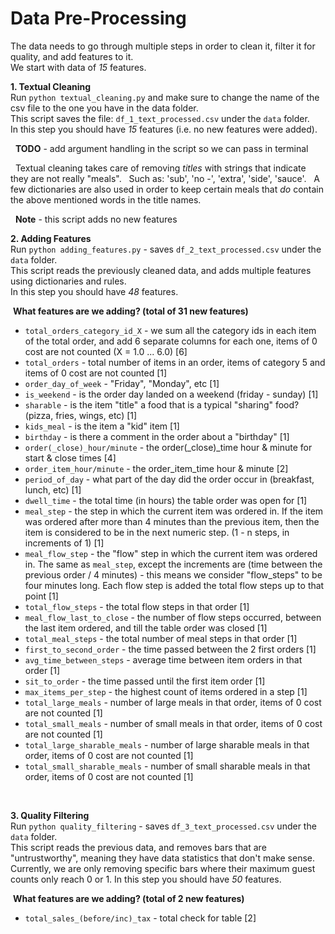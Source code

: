 # Data Pre-Processing

The data needs to go through multiple steps in order to clean it, filter it for quality, and add features to it.  
We start with data of *15* features.

**1. Textual Cleaning** <br />
Run `python textual_cleaning.py` and make sure to change the name of the csv file to the one you have in the data folder. <br />
This script saves the file: `df_1_text_processed.csv` under the `data` folder.  
In this step you should have *15* features (i.e. no new features were added).

&nbsp;&nbsp;**TODO** - add argument handling in the script so we can pass in terminal <br />

&nbsp;&nbsp;Textual cleaning takes care of removing *titles* with strings that indicate they are not really "meals".
&nbsp;&nbsp;Such as: 'sub', 'no -', 'extra', 'side', 'sauce'.
&nbsp;&nbsp;A few dictionaries are also used in order to keep certain meals that *do* contain the above mentioned words in the title   names.

&nbsp;&nbsp;**Note** - this script adds no new features <br />

**2. Adding Features** <br />
Run `python adding_features.py` - saves `df_2_text_processed.csv` under the `data` folder. <br />
This script reads the previously cleaned data, and adds multiple features using dictionaries and rules.  
In this step you should have *48* features.

&nbsp;**What features are we adding? (total of 31 new features)** <br />
  - `total_orders_category_id_X` - we sum all the category ids in each item of the total order, and add 6 separate columns for each one, items of 0 cost are not counted (X = 1.0 ... 6.0) \[6]
  - `total_orders` - total number of items in an order, items of category 5 and items of 0 cost are not counted \[1]
  - `order_day_of_week` - "Friday", "Monday", etc \[1]
  - `is_weekend` - is the order day landed on a weekend (friday - sunday) \[1]
  - `sharable` - is the item "title" a food that is a typical "sharing" food? (pizza, fries, wings, etc) \[1]
  - `kids_meal` - is the item a "kid" item \[1]
  - `birthday` - is there a comment in the order about a "birthday" \[1]
  - `order(_close)_hour/minute` - the order(_close)_time hour & minute for start & close times \[4]
  - `order_item_hour/minute` - the order_item_time hour & minute \[2]
  - `period_of_day` - what part of the day did the order occur in (breakfast, lunch, etc) \[1]
  - `dwell_time` - the total time (in hours) the table order was open for \[1]
  - `meal_step` - the step in which the current item was ordered in. If the item was ordered after more than 4 minutes than the previous item, then the item is considered to be in the next numeric step. (1 - n steps, in increments of 1) \[1]
  - `meal_flow_step` - the "flow" step in which the current item was ordered in. The same as `meal_step`, except the increments are (time between the previous order / 4 minutes) - this means we consider "flow_steps" to be four minutes long. Each flow step is added the total flow steps up to that point \[1]
  - `total_flow_steps` - the total flow steps in that order \[1]
  - `meal_flow_last_to_close` - the number of flow steps occurred, between the last item ordered, and till the table order was closed \[1]
  - `total_meal_steps` - the total number of meal steps in that order \[1]
  - `first_to_second_order` - the time passed between the 2 first orders \[1]
  - `avg_time_between_steps` - average time between item orders in that order \[1]
  - `sit_to_order` - the time passed until the first item order \[1]
  - `max_items_per_step` - the highest count of items ordered in a step \[1]
  - `total_large_meals` - number of large meals in that order, items of 0 cost are not counted \[1]
  - `total_small_meals` - number of small meals in that order, items of 0 cost are not counted \[1]
  - `total_large_sharable_meals` - number of large sharable meals in that order, items of 0 cost are not counted \[1]
  - `total_small_sharable_meals` - number of small sharable meals in that order, items of 0 cost are not counted \[1]
<br />

**3. Quality Filtering** <br />
Run `python quality_filtering` - saves `df_3_text_processed.csv` under the `data` folder. <br />
This script reads the previous data, and removes bars that are "untrustworthy", meaning they have data statistics that don't  make sense.
Currently, we are only removing specific bars where their maximum guest counts only reach 0 or 1.
In this step you should have *50* features.

&nbsp;**What features are we adding? (total of 2 new features)** <br />
  - `total_sales_(before/inc)_tax` - total check for table \[2]